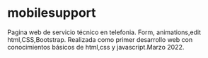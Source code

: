 # mobilesupport
Pagina web de servicio técnico en telefonia. Form, animations,edit html,CSS,Bootstrap.
Realizada como primer desarrollo web con conocimientos básicos de html,css y javascript.Marzo 2022.
